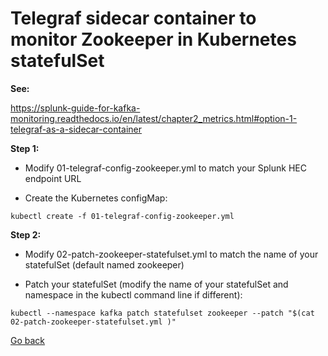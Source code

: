 # Telegraf sidecar container to monitor Zookeeper in Kubernetes statefulSet

**See:**

https://splunk-guide-for-kafka-monitoring.readthedocs.io/en/latest/chapter2_metrics.html#option-1-telegraf-as-a-sidecar-container

**Step 1:**

- Modify 01-telegraf-config-zookeeper.yml to match your Splunk HEC endpoint URL

- Create the Kubernetes configMap:

```
kubectl create -f 01-telegraf-config-zookeeper.yml
```

**Step 2:**

- Modify 02-patch-zookeeper-statefulset.yml to match the name of your statefulSet (default named zookeeper)

- Patch your statefulSet (modify the name of your statefulSet and namespace in the kubectl command line if different):

```
kubectl --namespace kafka patch statefulset zookeeper --patch "$(cat 02-patch-zookeeper-statefulset.yml )"
```

[Go back](../)